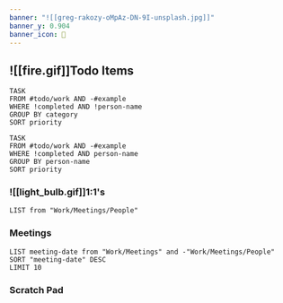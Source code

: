 ```yaml
---
banner: "![[greg-rakozy-oMpAz-DN-9I-unsplash.jpg]]"
banner_y: 0.904
banner_icon: 🦎
---
```


## ![[fire.gif]]Todo Items
```dataview
TASK
FROM #todo/work AND -#example 
WHERE !completed AND !person-name
GROUP BY category
SORT priority
```
```dataview
TASK
FROM #todo/work AND -#example 
WHERE !completed AND person-name
GROUP BY person-name
SORT priority
```
### ![[light_bulb.gif]]1:1's 
```dataview
LIST from "Work/Meetings/People"
```
### Meetings
```dataview
LIST meeting-date from "Work/Meetings" and -"Work/Meetings/People"
SORT "meeting-date" DESC
LIMIT 10
```
### Scratch Pad

